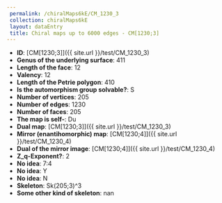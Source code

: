 ```yaml
--- 
 permalink: /chiralMaps6kE/CM_1230_3 
 collection: chiralMaps6kE
 layout: dataEntry
 title: Chiral maps up to 6000 edges - CM[1230;3]
---
```


- **ID**: [CM[1230;3]]({{ site.url }}/test/CM_1230_3)
- **Genus of the underlying surface**: 411
- **Length of the face**: 12
- **Valency**: 12
- **Length of the Petrie polygon**: 410
- **Is the automorphism group solvable?**: S
- **Number of vertices**: 205
- **Number of edges**: 1230
- **Number of faces**: 205
- **The map is self-**: Du
- **Dual map**: [CM[1230;3]]({{ site.url }}/test/CM_1230_3)
- **Mirror (enantihomorphic) map**: [CM[1230;4]]({{ site.url }}/test/CM_1230_4)
- **Dual of the mirror image**: [CM[1230;4]]({{ site.url }}/test/CM_1230_4)
- **Z_q-Exponent?**: 2
- **No idea**:  7:4
- **No idea**: Y
- **No idea**: N
- **Skeleton**: Sk(205;3)^3
- **Some other kind of skeleton**: nan
